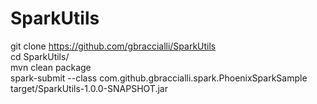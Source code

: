 # SparkUtils
git clone https://github.com/gbraccialli/SparkUtils<br/>
cd SparkUtils/<br/>
mvn clean package<br/>
spark-submit --class com.github.gbraccialli.spark.PhoenixSparkSample target/SparkUtils-1.0.0-SNAPSHOT.jar<br/>
